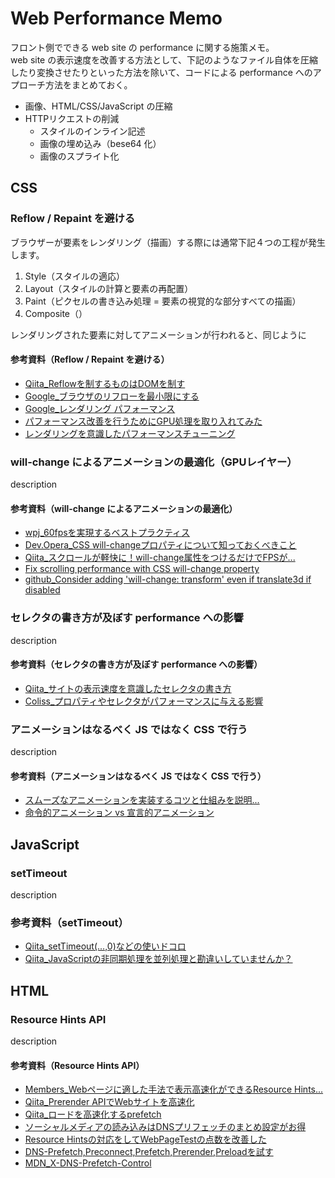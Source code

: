 # Web Performance Memo

フロント側でできる web site の performance に関する施策メモ。  
web site の表示速度を改善する方法として、下記のようなファイル自体を圧縮したり変換させたりといった方法を除いて、コードによる performance へのアプローチ方法をまとめておく。

* 画像、HTML/CSS/JavaScript の圧縮
* HTTPリクエストの削減
  * スタイルのインライン記述
  * 画像の埋め込み（bese64 化）
  * 画像のスプライト化

## CSS

### Reflow / Repaint を避ける

ブラウザーが要素をレンダリング（描画）する際には通常下記４つの工程が発生します。

1. Style（スタイルの適応）
2. Layout（スタイルの計算と要素の再配置）
3. Paint（ピクセルの書き込み処理 = 要素の視覚的な部分すべての描画）
4. Composite（）

レンダリングされた要素に対してアニメーションが行われると、同じように

#### 参考資料（Reflow / Repaint を避ける）

* [Qiita_Reflowを制するものはDOMを制す](https://qiita.com/jkr_2255/items/5cdead4ee7fa289bfeed)
* [Google_ブラウザのリフローを最小限にする](https://developers.google.com/speed/docs/insights/browser-reflow?hl=ja)
* [Google_レンダリング パフォーマンス](https://developers.google.com/web/fundamentals/performance/rendering/?hl=ja)
* [パフォーマンス改善を行うためにGPU処理を取り入れてみた](http://un-tech.jp/performance-gpu/)
* [レンダリングを意識したパフォーマンスチューニング](https://www.slideshare.net/hayatomizuno/ss-23379553)

### will-change によるアニメーションの最適化（GPUレイヤー）

description

#### 参考資料（will-change によるアニメーションの最適化）

* [wpj_60fpsを実現するベストプラクティス](https://www.webprofessional.jp/achieve-60-fps-mobile-animations-with-css3/)
* [Dev.Opera_CSS will-changeプロパティについて知っておくべきこと](https://dev.opera.com/articles/ja/css-will-change-property/)
* [Qiita_スクロールが軽快に！will-change属性をつけるだけでFPSが...](https://qiita.com/ttiger55/items/b2423cb72668c3c98d89)
* [Fix scrolling performance with CSS will-change property](https://www.fourkitchens.com/blog/article/fix-scrolling-performance-css-will-change-property/)
* [github_Consider adding 'will-change: transform' even if translate3d if disabled](https://github.com/Microsoft/monaco-editor/issues/426#issuecomment-308395469)

### セレクタの書き方が及ぼす performance への影響

description

#### 参考資料（セレクタの書き方が及ぼす performance への影響）

* [Qiita_サイトの表示速度を意識したセレクタの書き方](https://qiita.com/mamiyan/items/778183160e9e58546824)
* [Coliss_プロパティやセレクタがパフォーマンスに与える影響](https://coliss.com/articles/build-websites/operation/css/things-nobody-ever-taught-me-about-css.html)

### アニメーションはなるべく JS ではなく CSS で行う

description  

#### 参考資料（アニメーションはなるべく JS ではなく CSS で行う）

* [スムーズなアニメーションを実装するコツと仕組みを説明...](http://ginpen.com/2013/12/06/hardware-acceleration/)
* [命令的アニメーション vs 宣言的アニメーション](https://www.html5rocks.com/ja/tutorials/speed/high-performance-animations/#toc-imperative-declarative)

## JavaScript

### setTimeout

description

### 参考資料（setTimeout）

* [Qiita_setTimeout(...,0)などの使いドコロ](https://qiita.com/jkr_2255/items/17693ab77beea71a871c)
* [Qiita_JavaScriptの非同期処理を並列処理と勘違いしていませんか？](https://qiita.com/klme_u6/items/ea155f82cbe44d6f5d88)

## HTML

### Resource Hints API

description

#### 参考資料（Resource Hints API）

* [Members_Webページに適した手法で表示高速化ができるResource Hints...](https://blog.members.co.jp/article/33474)
* [Qiita_Prerender APIでWebサイトを高速化](https://qiita.com/sueshin/items/202d82e08b9d051004fd)
* [Qiita_ロードを高速化するprefetch](https://qiita.com/ShinyaOkazawa/items/f95788c67114d0360e40)
* [ソーシャルメディアの読み込みはDNSプリフェッチのまとめ設定がお得](http://tokkono.cute.coocan.jp/blog/slow/index.php/programming/boostup-socials-with-dns-prefetch/)
* [Resource Hintsの対応をしてWebPageTestの点数を改善した](https://paranishian.hateblo.jp/entry/2018/11/02/183724)
* [DNS-Prefetch,Preconnect,Prefetch,Prerender,Preloadを試す](https://qwerty.work/blog/2019/02/dns-prefetch-preconnect-prefetch-prerender-preload.php)
* [MDN_X-DNS-Prefetch-Control](https://developer.mozilla.org/ja/docs/Web/HTTP/Headers/X-DNS-Prefetch-Control)
